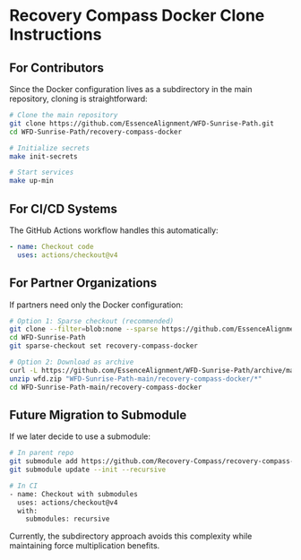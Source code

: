 # Recovery Compass Docker Clone Instructions

## For Contributors

Since the Docker configuration lives as a subdirectory in the main repository, cloning is straightforward:

```bash
# Clone the main repository
git clone https://github.com/EssenceAlignment/WFD-Sunrise-Path.git
cd WFD-Sunrise-Path/recovery-compass-docker

# Initialize secrets
make init-secrets

# Start services
make up-min
```

## For CI/CD Systems

The GitHub Actions workflow handles this automatically:

```yaml
- name: Checkout code
  uses: actions/checkout@v4
```

## For Partner Organizations

If partners need only the Docker configuration:

```bash
# Option 1: Sparse checkout (recommended)
git clone --filter=blob:none --sparse https://github.com/EssenceAlignment/WFD-Sunrise-Path.git
cd WFD-Sunrise-Path
git sparse-checkout set recovery-compass-docker

# Option 2: Download as archive
curl -L https://github.com/EssenceAlignment/WFD-Sunrise-Path/archive/main.zip -o wfd.zip
unzip wfd.zip "WFD-Sunrise-Path-main/recovery-compass-docker/*"
cd WFD-Sunrise-Path-main/recovery-compass-docker
```

## Future Migration to Submodule

If we later decide to use a submodule:

```bash
# In parent repo
git submodule add https://github.com/Recovery-Compass/recovery-compass-docker.git
git submodule update --init --recursive

# In CI
- name: Checkout with submodules
  uses: actions/checkout@v4
  with:
    submodules: recursive
```

Currently, the subdirectory approach avoids this complexity while maintaining force multiplication benefits.
